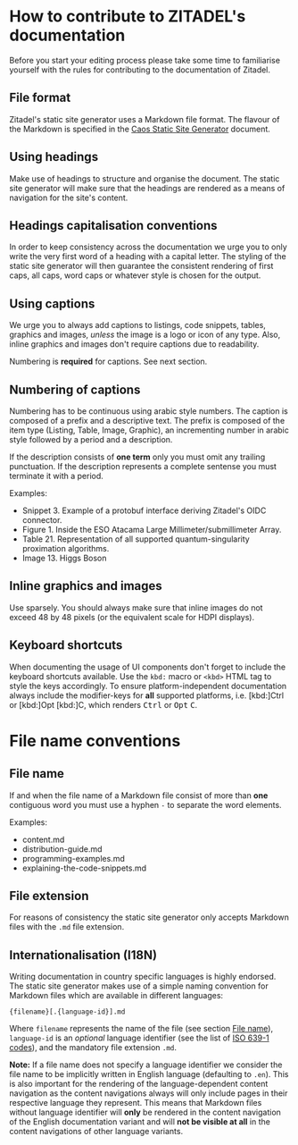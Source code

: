 # How to contribute to ZITADEL's documentation
Before you start your editing process please take some time to familiarise yourself with the rules for contributing to the documentation of Zitadel.

## File format
Zitadel's static site generator uses a Markdown file format. The flavour of the Markdown is specified in the [Caos Static Site Generator](/docs/cssg.md) document.

## Using headings
Make use of headings to structure and organise the document. The static site generator will make sure that the headings are rendered as a means of navigation for the site's content.

## Headings capitalisation conventions
In order to keep consistency across the documentation we urge you to only write the very first word of a heading with a capital letter. The styling of the static site generator will then guarantee the consistent rendering of first caps, all caps, word caps or whatever style is chosen for the output.

## Using captions
We urge you to always add captions to listings, code snippets, tables, graphics and images, *unless* the image is a logo or icon of any type. Also, inline graphics and images don't require captions due to readability.

Numbering is **required** for captions. See next section.

## Numbering of captions
Numbering has to be continuous using arabic style numbers. The caption is composed of a prefix and a descriptive text. The prefix is composed of the item type (Listing, Table, Image, Graphic), an incrementing number in arabic style followed by a period and a description.

If the description consists of **one term** only you must omit any trailing punctuation. If the description represents a complete sentense you must terminate it with a period.

Examples:

* Snippet 3. Example of a protobuf interface deriving Zitadel's OIDC connector.
* Figure 1. Inside the ESO Atacama Large Millimeter/submillimeter Array.
* Table 21. Representation of all supported quantum-singularity proximation algorithms.
* Image 13. Higgs Boson

## Inline graphics and images
Use sparsely. You should always make sure that inline images do not exceed 48 by 48 pixels (or the equivalent scale for HDPI displays).

## Keyboard shortcuts
When documenting the usage of UI components don't forget to include the keyboard shortcuts available. Use the `kbd:` macro or `<kbd>` HTML tag to style the keys accordingly. To ensure platform-independent documentation always include the modifier-keys for **all** supported platforms, i.e. [kbd:]Ctrl or [kbd:]Opt [kbd:]C, which renders <kbd>Ctrl</kbd> or <kbd>Opt</kbd> <kbd>C</kbd>.

# File name conventions
## File name
If and when the file name of a Markdown file consist of more than **one** contiguous word you must use a hyphen `-` to separate the word elements.

Examples:

* content.md
* distribution-guide.md
* programming-examples.md
* explaining-the-code-snippets.md

## File extension
For reasons of consistency the static site generator only accepts Markdown files with the `.md` file extension.

## Internationalisation (I18N)
Writing documentation in country specific languages is highly endorsed. The static site generator makes use of a simple naming convention for Markdown files which are available in different languages:

`{filename}[.{language-id}].md`

Where `filename` represents the name of the file (see section [File name](#file-name)), `language-id` is an *optional* language identifier (see the list of [ISO 639-1 codes](https://en.wikipedia.org/wiki/List_of_ISO_639-1_codes)), and the mandatory file extension `.md`.

**Note:** If a file name does not specify a language identifier we consider the file name to be implicitly written in English language (defaulting to `.en`). This is also important for the rendering of the language-dependent content navigation as the content navigations always will only include pages in their respective language they represent. This means that Markdown files without language identifier will **only** be rendered in the content navigation of the English documentation variant and will **not be visible at all** in the content navigations of other language variants.